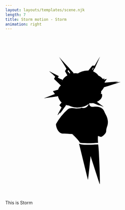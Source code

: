 ```yaml
---
layout: layouts/templates/scene.njk
length: 7
title: Storm motion - Storm
animation: right
---
```


<svg class="foreground vector" xmlns="http://www.w3.org/2000/svg" height="100%" width="100%" viewBox="0 0 720 720">
  <g class="storm-body">
    <path class="vector" d="M396 320.5c-14.4 1.6-17.7-10.7-17.5-17-7.8 25.2-27 24.2-35.5 20.5.5 3.7-13.1 3.2-19.5 4-8 1-26-7-40.5 3a246.7 246.7 0 0 0-54 67c-1 13.5 10.5 43 30 43 15.6 0 110.5 6.3 156 9.5 9 3.4 15.2 5.5 16.5 5.5 6.5 0 24-15.8 24-25 0-19.5 9.5-24.2 7.5-47-1.6-19-10.7-29.4-15-40.5-9.5-24.5-34-25-52-23Z"/>
    <path class="vector" d="M302 368c-7 9-12 15-24 24 16.7 16 67.6 49.8 138 57"/>
    <path class="vector" d="M335.5 480.5c-.8-6-22.3-27.2-33-37 39.7 0 118.5 1.5 116.5 7.5s-.8 23.8 0 32c-27.5 1.7-82.7 3.5-83.5-2.5ZM373 649.5l-40-163c15 9.5 82.5 2.5 86 3.5s11 183.5 7 179l-41-126.5c-3.3 34.3-10.4 103.8-12 107ZM391 385c6 2 11.2-14 18-14 24 0 16 24 13 29-31-15-104.4-27-134-15"/>
  </g>
    <g class="storm-head">
      <ellipse cx="66" cy="49.4" rx="66" ry="49.4" transform="scale(-1 1) rotate(18.2 -643.4 -1204.8)"/>
      <path d="M410.2 169.5a63 63 0 0 0-58.8-7.6c-32.8 12.8-38.6 24.3-46.7 34.7"/>
      <ellipse cx="60.2" cy="50.3" rx="60.2" ry="50.3" transform="scale(-1 1) rotate(18.2 -655.5 -1020)"/>
      <path d="M342.5 180.3c-6-5.7-30.1-11.3-57.1-2.4-20.4 6.7-26.7 20.4-32.5 37.7"/>
      <ellipse cx="51" cy="52.2" rx="51" ry="52.2" transform="scale(-1 1) rotate(18.2 -774.1 -900.2)"/>
      <path d="M288.6 315.7c-18.1-9.5-35.3-7.7-44.7-31.6-9.5-23.9-12.7-57 22.7-67.2"/>
      <ellipse cx="76.9" cy="63.2" rx="76.9" ry="63.2" transform="scale(-1 1) rotate(18.2 -739 -1118.7)"/>
      <path d="M272.7 286.2c4 12.5 32 38.2 52.8 37.5 26.1-.9 39-7 53.2-17.5"/>
      <ellipse cx="50.1" cy="43.9" rx="50.1" ry="43.9" transform="scale(-1 1) rotate(18.2 -727 -1266.3)"/>
      <path d="M436 261.3c7.5 22.6-18.3 36.7-33.2 40.8-18.5 5.1-47.4.2-54.2-4.3"/>
      <ellipse cx="49.3" cy="43.9" rx="49.3" ry="43.9" transform="scale(-1 1) rotate(18.2 -830.8 -1202.9)"/>
      <path d="M393.9 178.8a57.5 57.5 0 0 1 46 16.6c15.8 17.9 9.2 30.7 4.8 38.9-4.3 8.2-17.3 22.1-24.5 24.5"/>
    </g>
  <g class="motion-one">
    <path d="m376.5 159-10 9c6.8 0 11.2 6.7 12.5 10v-10h6l15.5-33.5-18 26.5-6-2ZM432 203l-31.5 5.5L418 213c-5.3 7.8-10.3 13.1-11.5 15.5-1.2 2.4 45.5-12.7 66.5-15.5l-49.5 6.5L432 203ZM293 187l5 10.5 16-3-9.5-7.5 9.5-9c-6-8-25-30-39.5-43.5-3-2.7 24.5 39 24.5 43.5l-6 9ZM250.5 239.5l16-4.5c12.8 0 15 12 14.5 18l-7-.5c3.8 4.3 5.9 7.8 7.5 9 1.6 1.2-36.3 1.5-62.5 5l40.5-14-9-13ZM254 300.5l8-9c6.4 0 7.7 6 7.5 9l-4 2.5 4 7.5c-9.3 12.3-11.9 23.2-15.5 26-3.6 2.8 2.8-13.5 10-26l-10-10ZM418 310.5 341.5 281l20.5-10c-11.3-4-12.1-4.9-12.5-4.5-1.2-6.8 12.8-10.2 20-11l22.5 9-25 16 51 30ZM254 208l20.5 11.5c-9.6 4.8-25.7-1.3-24 4.5l-12-32 18.5 5.5-3 10.5Z"/>
  </g>
  <g class="motion-two">
    <path d="m366.5 168 16.5-14h10.5l24.5-41.5-24.5 55-8-4.5-6.5 15c-1.3-3.3-5.7-10-12.5-10Zm34 40.5 48-16.5-14 21 76.5-7c-37.3 12.2-111.7 35.9-110.5 33.5A720 720 0 0 1 418 213l-17.5-4.5Zm-102.5-11-11.5-19 6.5-11a2232.2 2232.2 0 0 0-34.5-55c2.8 5.2 34.2 38.8 49.5 55l-10 11 16 16-16 3ZM266.5 235l-28 7 9 13-50 19c26.2-3.5 78.1-10.8 76.5-12-1.6-1.2-3.7-4.7-7.5-9H281c.5-6-1.7-18-14.5-18Zm-4.5 56.5-8 15 10 10c-7.2 12.5-20.6 36.8-17 34 3.6-2.8 17.7-24.2 27-36.5l-8.5-11 4-2.5c.2-3-1.1-9-7.5-9Zm87-7.5 81 33-51-30 25-16-34.5-15.5c-7.2.8-21.2 4.2-20 11 .4-.4 8.7 3.5 20 7.5L349 284Zm-74.5-64.5L254 208l4.5-7-42.5-24.5 28 24.5-5.5 10.5 12 12.5c-1.7-5.8 14.4.3 24-4.5Z"/>
  </g>
  <g class="motion-three">
    <path d="m366.5 168 26.5-33h10.5L428 93.5l-24.5 55-8-4.5-16.5 34c-1.3-3.3-5.7-10-12.5-10Zm34 40.5 58-14-14 21 76.5-7c-37.3 12.2-111.7 35.9-110.5 33.5a720 720 0 0 1 17.5-26.5l-27.5-7ZM291 198l-21.5-38.5 6.5-11a2232.2 2232.2 0 0 0-34.5-55c2.8 5.2 34.2 38.8 49.5 55l-10 11 32.5 35L291 198Zm-24.5 37L215 250l9 13-50 19c26.2-3.5 78.1-10.8 76.5-12a256 256 0 0 1-13.5-14.5l44-2.5c.5-6-1.7-18-14.5-18Zm-4.5 56.5-18 22 10 10c-7.2 12.5-20.6 36.8-17 34 3.6-2.8 23.2-28.2 32.5-40.5l-7.5-10.5 7.5-6c.2-3-1.1-9-7.5-9Zm101.5-3.5 81 33-44-33 18-13-49-19.5c-7.2.8-21.2 4.2-20 11 .4-.4 23.2 7.5 34.5 11.5l-20.5 10Zm-106-87.5L237 189l4.5-7-44-22.5 28 24.5-5.5 10.5 30.5 29.5c-1.7-5.8-2.6-18.7 7-23.5Z"/>
  </g>
</svg>


This is Storm